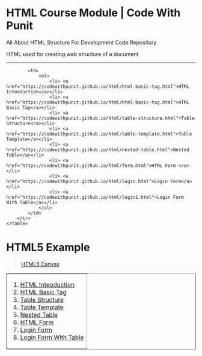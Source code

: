 # HTML Course Module | Code With Punit
All About HTML Structure For Development Code  Repository

HTML used for creating web structure of a document
<hr>

<table border="1" width="700px">
<tr>
<td>
<ol>                              
<li> <a href="https://codewithpunit.github.io/html/html-basic-tag.html">HTML Inteoduction</a></li>
<li> <a href="https://codewithpunit.github.io/html/html-basic-tag.html">HTML Basic Tag</a></li>
<li> <a href="https://codewithpunit.github.io/html/table-structure.html">Table Structure</a></li>
<li> <a href="https://codewithpunit.github.io/html/table-template.html">Table Template</a></li>
<li> <a href="https://codewithpunit.github.io/html/nested-table.html">Nested Table</a></li>
<li> <a href="https://codewithpunit.github.io/html/form.html">HTML Form </a></li>
<li> <a href="https://codewithpunit.github.io/html/login.html">Login Form</a></li>
<li> <a href="https://codewithpunit.github.io/html/login1.html">Login Form With Table</a></li>                            
</ol>
</td>

            <td>
                <ol>
                    <li> <a href="https://codewithpunit.github.io/html/html-basic-tag.html">HTML Inteoduction</a></li>
                    <li> <a href="https://codewithpunit.github.io/html/html-basic-tag.html">HTML Basic Tag</a></li>
                    <li> <a href="https://codewithpunit.github.io/html/table-structure.html">Table Structure</a></li>
                    <li> <a href="https://codewithpunit.github.io/html/table-template.html">Table Template</a></li>
                    <li> <a href="https://codewithpunit.github.io/html/nested-table.html">Nested Table</a></li>
                    <li> <a href="https://codewithpunit.github.io/html/form.html">HTML Form </a></li>
                    <li> <a href="https://codewithpunit.github.io/html/login.html">Login Form</a></li>
                    <li> <a href="https://codewithpunit.github.io/html/login1.html">Login Form With Table</a></li>
                </ol>
            </td>
        </tr>
    </table>


# HTML5 Example

> <a href="https://codewithpunit.github.io/canvas/">HTML5 Canvas</a>







